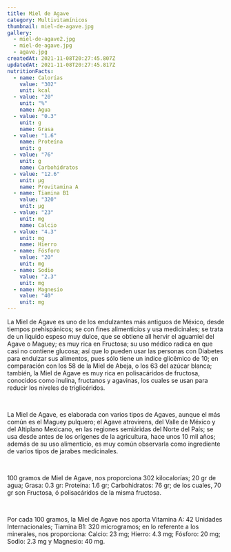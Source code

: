 ```yaml
---
title: Miel de Agave
category: Multivitamínicos
thumbnail: miel-de-agave.jpg
gallery:
  - miel-de-agave2.jpg
  - miel-de-agave.jpg
  - agave.jpg
createdAt: 2021-11-08T20:27:45.807Z
updatedAt: 2021-11-08T20:27:45.817Z
nutritionFacts:
  - name: Calorías
    value: "302"
    unit: kcal
  - value: "20"
    unit: "%"
    name: Agua
  - value: "0.3"
    unit: g
    name: Grasa
  - value: "1.6"
    name: Proteína
    unit: g
  - value: "76"
    unit: g
    name: Carbohidratos
  - value: "12.6"
    unit: µg
    name: Provitamina A
  - name: Tiamina B1
    value: "320"
    unit: µg
  - value: "23"
    unit: mg
    name: Calcio
  - value: "4.3"
    unit: mg
    name: Hierro
  - name: Fósforo
    value: "20"
    unit: mg
  - name: Sodio
    value: "2.3"
    unit: mg
  - name: Magnesio
    value: "40"
    unit: mg
---
```

La Miel de Agave es uno de los endulzantes más antiguos de México, desde tiempos prehispánicos; se con fines alimenticios y usa medicinales; se trata de un liquido espeso muy dulce, que se obtiene all hervir el aguamiel del Agave o Maguey; es muy rica en Fructosa; su uso médico radica en que casi no contiene glucosa; así que lo pueden usar las personas con Diabetes para endulzar sus alimentos, pues sólo tiene un indice glicêmico de 10; en comparación con los 58 de la Miel de Abeja, o los 63 del azúcar blanca; también, la Miel de Agave es muy rica en polisacáridos de fructosa, conocidos como inulina, fructanos y agavinas, los cuales se usan para reducir los niveles de triglicéridos.

<br/>

La Miel de Agave, es elaborada con varios tipos de Agaves, aunque el más común es el Maguey pulquero; el Agave atrovirens, del Valle de México y del Altiplano Mexicano, en las regiones semiáridas del Norte del País; se usa desde antes de los orígenes de la agricultura, hace unos 10 mil años; además de su uso alimenticio, es muy común observarla como ingrediente de varios tipos de jarabes medicinales.

<br/>

100 gramos de Miel de Agave, nos proporciona 302 kilocalorías; 20 gr de agua; Grasa: 0.3 gr: Proteína: 1.6 gr; Carbohidratos: 76 gr; de los cuales, 70 gr son Fructosa, ó polisacáridos de la misma fructosa.

<br/>

Por cada 100 gramos, la Miel de Agave nos aporta Vitamina A: 42 Unidades Internacionales; Tiamina B1: 320 microgramos; en lo referente a los minerales, nos proporciona: Calcio: 23 mg; Hierro: 4.3 mg; Fósforo: 20 mg; Sodio: 2.3 mg y Magnesio: 40 mg.